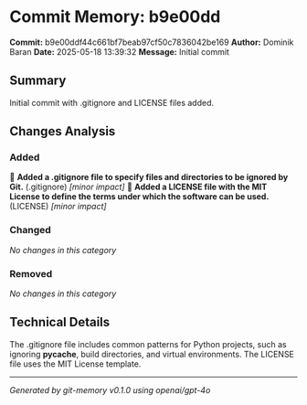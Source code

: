 # Commit Memory: b9e00dd

**Commit:** b9e00ddf44c661bf7beab97cf50c7836042be169
**Author:** Dominik Baran
**Date:** 2025-05-18 13:39:32
**Message:** Initial commit

## Summary
Initial commit with .gitignore and LICENSE files added.

## Changes Analysis

### Added
🔹 **Added a .gitignore file to specify files and directories to be ignored by Git.** (.gitignore) *[minor impact]*
🔹 **Added a LICENSE file with the MIT License to define the terms under which the software can be used.** (LICENSE) *[minor impact]*

### Changed  
*No changes in this category*

### Removed
*No changes in this category*

## Technical Details
The .gitignore file includes common patterns for Python projects, such as ignoring __pycache__, build directories, and virtual environments. The LICENSE file uses the MIT License template.

---
*Generated by git-memory v0.1.0 using openai/gpt-4o*
